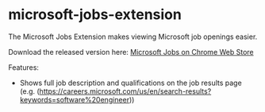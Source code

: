 # microsoft-jobs-extension

The Microsoft Jobs Extension makes viewing Microsoft job openings easier.

Download the released version here: [Microsoft Jobs on Chrome Web Store](https://chrome.google.com/webstore/detail/microsoft-jobs/cjfkahkcmankgadjajhiabccjiiddlol)

Features:
* Shows full job description and qualifications on the job results page (e.g. (https://careers.microsoft.com/us/en/search-results?keywords=software%20engineer))
